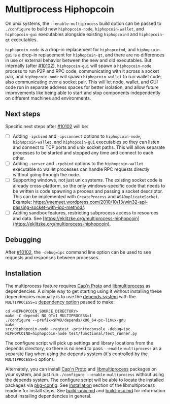 # Multiprocess Hiphopcoin

On unix systems, the `--enable-multiprocess` build option can be passed to `./configure` to build new `hiphopcoin-node`, `hiphopcoin-wallet`, and `hiphopcoin-gui` executables alongside existing `hiphopcoind` and `hiphopcoin-qt` executables.

`hiphopcoin-node` is a drop-in replacement for `hiphopcoind`, and `hiphopcoin-gui` is a drop-in replacement for `hiphopcoin-qt`, and there are no differences in use or external behavior between the new and old executables. But internally (after [#10102](https://github.com/hiphopcoin/hiphopcoin/pull/10102)), `hiphopcoin-gui` will spawn a `hiphopcoin-node` process to run P2P and RPC code, communicating with it across a socket pair, and `hiphopcoin-node` will spawn `hiphopcoin-wallet` to run wallet code, also communicating over a socket pair. This will let node, wallet, and GUI code run in separate address spaces for better isolation, and allow future improvements like being able to start and stop components independently on different machines and environments.

## Next steps

Specific next steps after [#10102](https://github.com/hiphopcoin/hiphopcoin/pull/10102) will be:

- [ ] Adding `-ipcbind` and `-ipcconnect` options to `hiphopcoin-node`, `hiphopcoin-wallet`, and `hiphopcoin-gui` executables so they can listen and connect to TCP ports and unix socket paths. This will allow separate processes to be started and stopped any time and connect to each other.
- [ ] Adding `-server` and `-rpcbind` options to the `hiphopcoin-wallet` executable so wallet processes can handle RPC requests directly without going through the node.
- [ ] Supporting windows, not just unix systems. The existing socket code is already cross-platform, so the only windows-specific code that needs to be written is code spawning a process and passing a socket descriptor. This can be implemented with `CreateProcess` and `WSADuplicateSocket`. Example: https://memset.wordpress.com/2010/10/13/win32-api-passing-socket-with-ipc-method/.
- [ ] Adding sandbox features, restricting subprocess access to resources and data. See [https://eklitzke.org/multiprocess-hiphopcoin](https://eklitzke.org/multiprocess-hiphopcoin).

## Debugging

After [#10102](https://github.com/hiphopcoin/hiphopcoin/pull/10102), the `-debug=ipc` command line option can be used to see requests and responses between processes.

## Installation

The multiprocess feature requires [Cap'n Proto](https://capnproto.org/) and [libmultiprocess](https://github.com/chaincodelabs/libmultiprocess) as dependencies. A simple way to get starting using it without installing these dependencies manually is to use the [depends system](../depends) with the `MULTIPROCESS=1` [dependency option](../depends#dependency-options) passed to make:

```
cd <HIPHOPCOIN_SOURCE_DIRECTORY>
make -C depends NO_QT=1 MULTIPROCESS=1
./configure --prefix=$PWD/depends/x86_64-pc-linux-gnu
make
src/hiphopcoin-node -regtest -printtoconsole -debug=ipc
HIPHOPCOIND=hiphopcoin-node test/functional/test_runner.py
```

The configure script will pick up settings and library locations from the depends directory, so there is no need to pass `--enable-multiprocess` as a separate flag when using the depends system (it's controlled by the `MULTIPROCESS=1` option).

Alternately, you can install [Cap'n Proto](https://capnproto.org/) and [libmultiprocess](https://github.com/chaincodelabs/libmultiprocess) packages on your system, and just run `./configure --enable-multiprocess` without using the depends system. The configure script will be able to locate the installed packages via [pkg-config](https://www.freedesktop.org/wiki/Software/pkg-config/). See [Installation](https://github.com/chaincodelabs/libmultiprocess#installation) section of the libmultiprocess readme for install steps. See [build-unix.md](build-unix.md) and [build-osx.md](build-osx.md) for information about installing dependencies in general.
